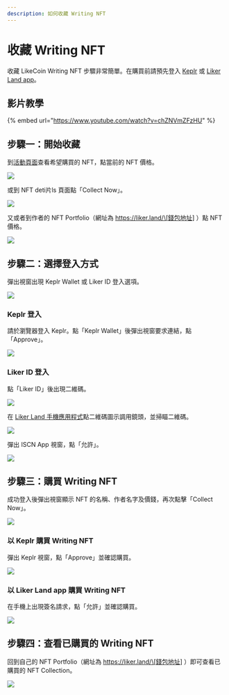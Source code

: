 ```yaml
---
description: 如何收藏 Writing NFT
---
```


# 收藏 Writing NFT

收藏 LikeCoin Writing NFT 步驟非常簡單。在購買前請預先登入 [Keplr](../wallet/keplr/) 或 [Liker Land app](../../user-guide/liker-land/download.md)。

## 影片教學

{% embed url="https://www.youtube.com/watch?v=chZNVmZFzHU" %}

## 步驟一：開始收藏

到[活動頁面](https://liker.land/campaign/writing-nft)查看希望購買的 NFT，點當前的 NFT 價格。

![](<../../.gitbook/assets/Buy NFT 01.png>)

或到 NFT deti片ls 頁面點「Collect Now」。

![](<../../.gitbook/assets/Buy NFT 02.png>)

又或者到作者的 NFT Portfolio（網址為 https://liker.land/\[錢包地址] ）點 NFT 價格。

![](<../../.gitbook/assets/Buy NFT 03.png>)

## 步驟二：選擇登入方式

彈出視窗出現 Keplr Wallet 或 Liker ID 登入選項。

![](<../../.gitbook/assets/Buy NFT 04.png>)

### Keplr 登入

請於瀏覽器登入 Keplr。點「Keplr Wallet」後彈出視窗要求連結，點「Approve」。

![](<../../.gitbook/assets/Buy NFT 05.png>)

### Liker ID 登入

點「Liker ID」後出現二維碼。

![](<../../.gitbook/assets/Buy NFT 08.png>)

在 [Liker Land 手機應用程式](../../user-guide/liker-land/download.md)點二維碼圖示調用鏡頭，並掃瞄二維碼。

![](<../../.gitbook/assets/Buy NFT 09.png>)

彈出 ISCN App 視窗，點「允許」。

![](<../../.gitbook/assets/Buy NFT 10.png>)

## 步驟三：購買 Writing NFT

成功登入後彈出視窗顯示 NFT 的名稱、作者名字及價錢，再次點擊「Collect Now」。

![](<../../.gitbook/assets/Buy NFT 06.png>)

### 以 Keplr 購買 Writing NFT

彈出 Keplr 視窗，點「Approve」並確認購買。

![](<../../.gitbook/assets/Buy NFT 07.png>)

### 以 Liker Land app 購買 Writing NFT

在手機上出現簽名請求，點「允許」並確認購買。

![](<../../.gitbook/assets/Buy NFT 11.png>)

## 步驟四：查看已購買的 Writing NFT

回到自己的 NFT Portfolio（網址為 https://liker.land/\[錢包地址] ）即可查看已購買的 NFT Collection。

![](<../../.gitbook/assets/Buy NFT 12.png>)
